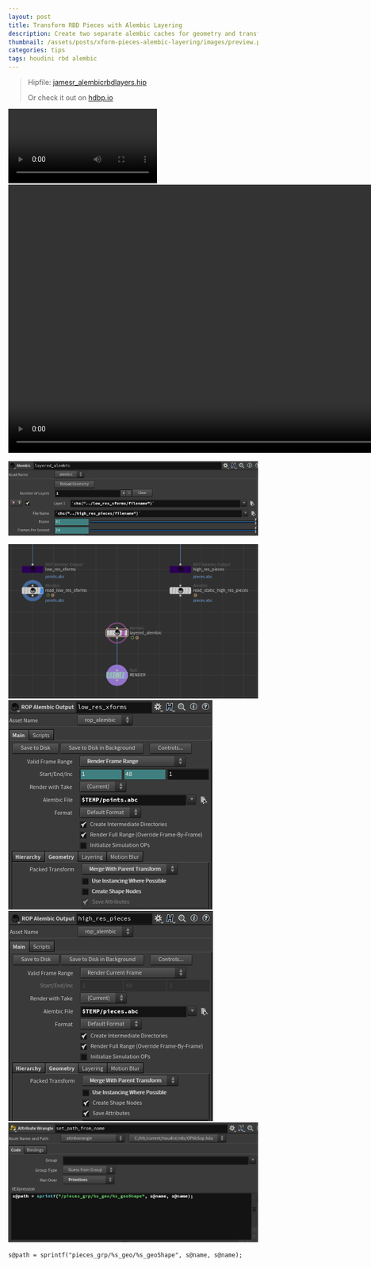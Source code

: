 ```yaml
---
layout: post
title: Transform RBD Pieces with Alembic Layering
description: Create two separate alembic caches for geometry and transforms and combine them later
thumbnail: /assets/posts/xform-pieces-alembic-layering/images/preview.png
categories: tips
tags: houdini rbd alembic
---
```


> Hipfile: [jamesr_alembicrbdlayers.hip](/assets/posts/xform-pieces-alembic-layering/jamesr_alembicrbdlayers.hiplc)
>
> Or check it out on [hdbp.io](https://hdbp.io/xsx5HQz2)

![](/assets/posts/xform-pieces-alembic-layering/images/xform-pieces.mp4)
<video width="960" height="540" autoplay loop>
	<source src="/assets/posts/xform-pieces-alembic-layering/images/xform-pieces.mp4" type="video/mp4">
</video>

![Layers](/assets/posts/xform-pieces-alembic-layering/images/layers.png)

![Output](/assets/posts/xform-pieces-alembic-layering/images/network-output.png)
![Low Res Xform Output Settings](/assets/posts/xform-pieces-alembic-layering/images/low-res-xforms.png)
![High Res Pieces Output Settings](/assets/posts/xform-pieces-alembic-layering/images/high-res-pieces.png)
![Set Path from Name](/assets/posts/xform-pieces-alembic-layering/images/path-from-name.png)
```
s@path = sprintf("pieces_grp/%s_geo/%s_geoShape", s@name, s@name);
```